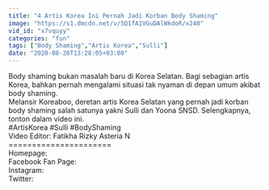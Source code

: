 ```yaml
---
title: "4 Artis Korea Ini Pernah Jadi Korban Body Shaming"
image: "https://s1.dmcdn.net/v/SQ1fA1VGuDAlWkdoR/x240"
vid_id: "x7vquyy"
categories: "fun"
tags: ["Body Shaming","Artis Korea","Sulli"]
date: "2020-08-26T13:28:05+03:00"
---
```

Body shaming bukan masalah baru di Korea Selatan. Bagi sebagian artis Korea, bahkan pernah mengalami situasi tak nyaman di depan umum akibat body shaming.   <br>Melansir Koreaboo, deretan artis Korea Selatan yang pernah jadi korban body shaming salah satunya yakni Sulli dan Yoona SNSD. Selengkapnya, tonton dalam video ini.   <br>#ArtisKorea #Sulli #BodyShaming  <br>Video Editor: Fatikha Rizky Asteria N  <br>======================  <br>Homepage:   <br>Facebook Fan Page:   <br>Instagram:  <br>Twitter:  
